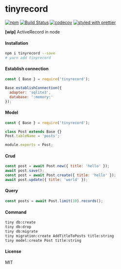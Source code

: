 # tinyrecord
[![npm](https://img.shields.io/npm/v/tinyrecord.svg)](https://www.npmjs.com/package/tinyrecord)
[![Build Status](https://travis-ci.org/wangzuo/tinyrecord.svg?branch=master)](https://travis-ci.org/wangzuo/tinyrecord)
[![codecov](https://codecov.io/gh/wangzuo/tinyrecord/branch/master/graph/badge.svg)](https://codecov.io/gh/wangzuo/tinyrecord)
[![styled with prettier](https://img.shields.io/badge/styled_with-prettier-ff69b4.svg)](https://github.com/prettier/prettier)

**[wip]** ActiveRecord in node

#### Installation
``` sh
npm i tinyrecord --save
# yarn add tinyrecord
```

#### Establish connection
``` javascript
const { Base } = require('tinyrecord');

Base.establishConnection({
  adapter: 'sqlite3',
  database: ':memory:'
});
```

#### Model
``` javascript
const { Base } = require('tinyrecord');

class Post extends Base {}
Post.tableName = 'posts';

module.exports = Post;
```

#### Crud
``` javascript
const post = await Post.new({ title: 'hello' });
await post.save();
const post = await Post.create({ title: 'hello' });
await post.update({ title: 'world' });
```

#### Query
``` javascript
const posts = await Post.limit(10).records();
```

#### Command
``` sh
tiny db:create
tiny db:drop
tiny db:migrate
tiny migration:create AddTitleToPosts title:string
tiny model:create Post title:string
```

#### License
MIT
